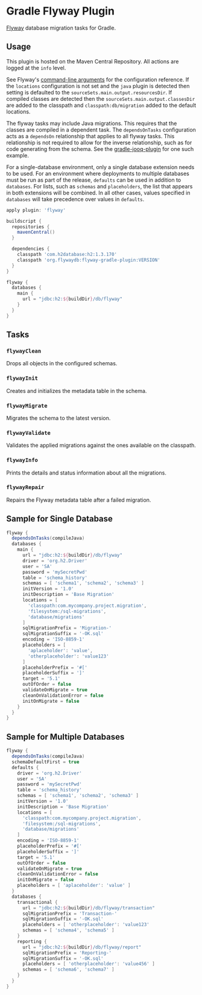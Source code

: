 # Gradle Flyway Plugin
[Flyway](http://flywaydb.org) database migration tasks for Gradle.

## Usage

This plugin is hosted on the Maven Central Repository. All actions are logged at the `info` level.

See Flyway's [command-line arguments](http://flywaydb.org/documentation/commandline) for the
configuration reference. If the `locations` configuration is not set and the `java` plugin is
detected then setting is defaulted to the `sourceSets.main.output.resourcesDir`. If compiled
classes are detected then the `sourceSets.main.output.classesDir` are added to the classpath and
`classpath:db/migration` added to the default locations.

The flyway tasks may include Java migrations. This requires that the classes are compiled in a
dependent task. The `dependsOnTasks` configuration acts as a `dependsOn` relationship that applies
to all flyway tasks. This relationship is not required to allow for the inverse relationship, such
as for code generating from the schema. See the 
[gradle-jooq-plugin](https://github.com/ben-manes/gradle-jooq-plugin) for one such example.

For a single-database environment, only a single database extension needs to be used. For an 
environment where deployments to multiple databases must be run as part of the release,
```defaults``` can be used in addition to ```databases```. For lists, such as ```schemas``` and
```placeholders```, the list that appears in both extensions will be combined. In all other 
cases, values specified in ```databases``` will take precedence over values in ```defaults```.


```groovy
apply plugin: 'flyway'

buildscript {
  repositories {
    mavenCentral()
  }

  dependencies {
    classpath 'com.h2database:h2:1.3.170'
    classpath 'org.flywaydb:flyway-gradle-plugin:VERSION'
  }
}

flyway {
  databases {
    main {
      url = "jdbc:h2:${buildDir}/db/flyway"
    }
  }
}
```

## Tasks

### `flywayClean`
Drops all objects in the configured schemas.

### `flywayInit`
Creates and initializes the metadata table in the schema.

### `flywayMigrate`
Migrates the schema to the latest version.

### `flywayValidate`
Validates the applied migrations against the ones available on the classpath.

### `flywayInfo`
Prints the details and status information about all the migrations.

### `flywayRepair`
Repairs the Flyway metadata table after a failed migration.

## Sample for Single Database

```groovy
flyway {
  dependsOnTasks(compileJava)
  databases {
    main {
      url = "jdbc:h2:${buildDir}/db/flyway"    
      driver = 'org.h2.Driver'
      user = 'SA'
      password = 'mySecretPwd'
      table = 'schema_history'
      schemas = [ 'schema1', 'schema2', 'schema3' ]
      initVersion = '1.0'
      initDescription = 'Base Migration'
      locations = [
        'classpath:com.mycompany.project.migration',
        'filesystem:/sql-migrations',
        'database/migrations'
      ]
      sqlMigrationPrefix = 'Migration-'
      sqlMigrationSuffix = '-OK.sql'
      encoding = 'ISO-8859-1'
      placeholders = [ 
        'aplaceholder': 'value',
        'otherplaceholder': 'value123'
      ]
      placeholderPrefix = '#['
      placeholderSuffix = ']'
      target = '5.1'
      outOfOrder = false
      validateOnMigrate = true
      cleanOnValidationError = false
      initOnMigrate = false
    }
  }
}
```


## Sample for Multiple Databases

```groovy
flyway {
  dependsOnTasks(compileJava)
  schemaDefaultFirst = true
  defaults {  
    driver = 'org.h2.Driver'
    user = 'SA'
    password = 'mySecretPwd'
    table = 'schema_history'
    schemas = [ 'schema1', 'schema2', 'schema3' ]
    initVersion = '1.0'
    initDescription = 'Base Migration'
    locations = [
      'classpath:com.mycompany.project.migration',
      'filesystem:/sql-migrations',
      'database/migrations'
    ]
    encoding = 'ISO-8859-1'
    placeholderPrefix = '#['
    placeholderSuffix = ']'
    target = '5.1'
    outOfOrder = false
    validateOnMigrate = true
    cleanOnValidationError = false
    initOnMigrate = false
    placeholders = [ 'aplaceholder': 'value' ]
  }
  databases {
    transactional {
      url = "jdbc:h2:${buildDir}/db/flyway/transaction" 
      sqlMigrationPrefix = 'Transaction-'
      sqlMigrationSuffix = '-OK.sql'
      placeholders = [ 'otherplaceholder': 'value123'
      schemas = [ 'schema4', 'schema5' ]
    }
    reporting {
      url = "jdbc:h2:${buildDir}/db/flyway/report" 
      sqlMigrationPrefix = 'Reporting-'
      sqlMigrationSuffix = '-OK.sql'
      placeholders = [ 'otherplaceholder': 'value456' ]
      schemas = [ 'schema6', 'schema7' ]
    }
  }
}
```
